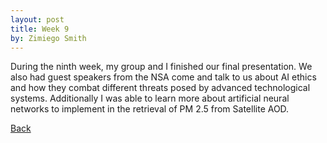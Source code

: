 ```yaml
---
layout: post
title: Week 9
by: Zimiego Smith
---
```


During the ninth week, my group and I finished our final presentation. We also had guest speakers from the NSA come and talk to us about AI ethics and how they combat different threats posed by advanced technological systems. Additionally I was able to learn more about artificial neural networks to implement in the retrieval of PM 2.5 from Satellite AOD.  

[Back](./)


